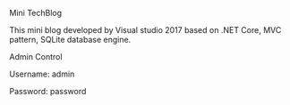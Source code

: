 
Mini TechBlog

This mini blog developed by Visual studio 2017 based on .NET Core, MVC pattern, SQLite database engine.

Admin Control

Username: admin

Password: password
